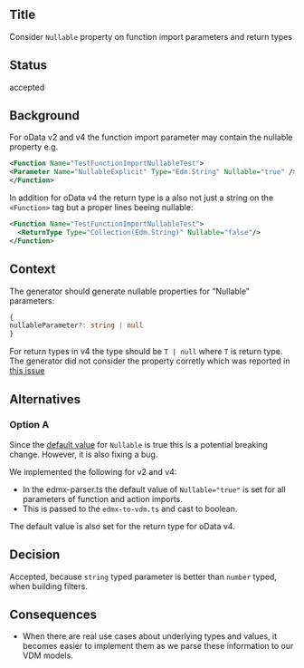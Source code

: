 ## Title

Consider `Nullable` property on function import parameters and return types

## Status

accepted

## Background

For oData v2 and v4 the function import parameter may contain the nullable property e.g.

```XML
<Function Name="TestFunctionImportNullableTest">
<Parameter Name="NullableExplicit" Type="Edm.String" Nullable="true" />
</Function>
```

In addition for oData v4 the return type is a also not just a string on the `<Function>` tag but a proper lines beeing nullable:

```XML
<Function Name="TestFunctionImportNullableTest">
  <ReturnType Type="Collection(Edm.String)" Nullable="false"/>
</Function>
```

## Context

The generator should generate nullable properties for "Nullable" parameters:

```ts
{
nullableParameter?: string | null
}
```

For return types in v4 the type should be `T | null` where `T` is return type.
The generator did not consider the property corretly which was reported in [this issue](https://github.com/SAP/cloud-sdk-js/issues/1439)

## Alternatives

### Option A

Since the [default value](http://docs.oasis-open.org/odata/odata/v4.0/errata03/os/complete/part3-csdl/odata-v4.0-errata03-os-part3-csdl-complete.html#_Toc453752529) for `Nullable` is true this is a potential breaking change.
However, it is also fixing a bug.

We implemented the following for v2 and v4:

- In the edmx-parser.ts the default value of `Nullable="true"` is set for all parameters of function and action imports.
- This is passed to the `edmx-to-vdm.ts` and cast to boolean.

The default value is also set for the return type for oData v4.

## Decision

Accepted, because `string` typed parameter is better than `number` typed, when building filters.

## Consequences

- When there are real use cases about underlying types and values, it becomes easier to implement them as we parse these information to our VDM models.

